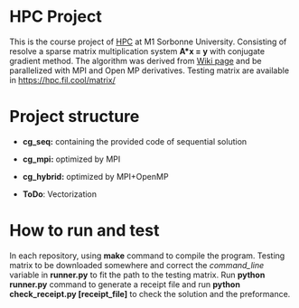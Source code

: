 # HPC Project
This is the course project of [HPC](https://cbouilla.github.io/HPC.html) at M1 Sorbonne University. Consisting of resolve a sparse matrix multiplication system **A\*x = y** with conjugate gradient method. The algorithm was derived from [Wiki page](https://en.wikipedia.org/wiki/Conjugate_gradient_method) and be parallelized with MPI and Open MP derivatives. Testing matrix are available in https://hpc.fil.cool/matrix/

# Project structure
* **cg_seq:** 
containing the provided code of sequential solution

* **cg_mpi:**
optimized by MPI

* **cg_hybrid:**
optimized by MPI+OpenMP

* **ToDo**:
Vectorization

# How to run and test
In each repository, using **make** command to compile the program. Testing matrix to be downloaded somewhere and correct the *command_line* variable in **runner.py** to fit the path to the testing matrix. Run **python runner.py** command to generate a receipt file and run **python check_receipt.py [receipt_file]** to check the solution and the preformance.
